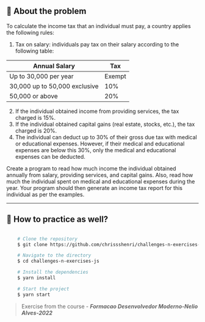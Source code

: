 ## 👀 About the problem

To calculate the income tax that an individual must pay, a country applies the following rules:

1) Tax on salary: individuals pay tax on their salary according to the following table:

| Annual Salary | Tax |
| --- | --- |
| Up to 30,000 per year | Exempt |
| 30,000 up to 50,000 exclusive | 10% |
| 50,000 or above | 20% |


2) If the individual obtained income from providing services, the tax charged is 15%.
3) If the individual obtained capital gains (real estate, stocks, etc.), the tax charged is 20%.
4) The individual can deduct up to 30% of their gross due tax with medical or educational expenses. However, if their medical and educational expenses are below this 30%, only the medical and educational expenses can be deducted.

Create a program to read how much income the individual obtained annually from salary, providing services, and capital gains. Also, read how much the individual spent on medical and educational expenses during the year. Your program should then generate an income tax report for this individual as per the examples.

---

## 📁 How to practice as well?

```bash

    # Clone the repository
    $ git clone https://github.com/chrissshenri/challenges-n-exercises-js.git

    # Navigate to the directory
    $ cd challenges-n-exercises-js

    # Install the dependencies
    $ yarn install

    # Start the project
    $ yarn start

```

> 
> Exercise from the course - ***Formacao Desenvolvedor Moderno-Nelio Alves-2022***

